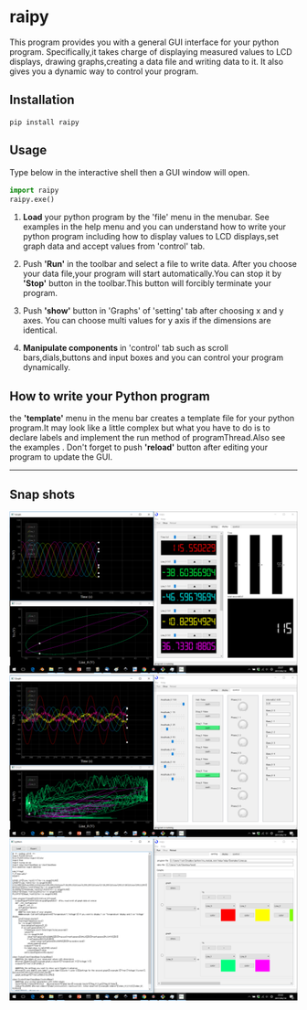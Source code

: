 # raipy

This program provides you with a general GUI interface for your python program.
Specifically,it takes charge of displaying measured values to LCD displays,
 drawing graphs,creating a data file and writing data to it.
 It also gives you a dynamic way to control your program. 

## Installation

	pip install raipy
	
## Usage
Type below in the interactive shell then a GUI window will open.
```python
import raipy
raipy.exe()
```
1.  **Load** your python program by the 'file' menu in the menubar.
See examples in the help menu and you can understand how to write your python program including how to 
display values to LCD displays,set graph data and accept values from 'control' tab.

2.  Push **'Run'** in the toolbar and select a file to write data.
After you choose your data file,your program will start automatically.You can stop it by 
**'Stop'** button in the toolbar.This button will forcibly terminate your program.

3.  Push **'show'** button in 'Graphs' of 'setting' tab after choosing x and y axes.
You can choose multi values for y axis if the dimensions are identical.

4.  **Manipulate components** in 'control' tab such as scroll bars,dials,buttons and input boxes 
      		and you can control your program dynamically.

## How to write your Python program

the **'template'** menu in the menu bar creates a template file for 
your python program.It may look like a little complex but what you have to do is to declare 
labels and implement the run method of programThread.Also see the examples .
Don't forget to push **'reload'** button after editing your program to update the GUI.

---

## Snap shots
![](https://github.com/threemeninaboat3247/raipy/blob/master/raipy.png)
![](https://github.com/threemeninaboat3247/raipy/blob/master/raipy2.png)
![](https://github.com/threemeninaboat3247/raipy/blob/master/raipy3.png)
